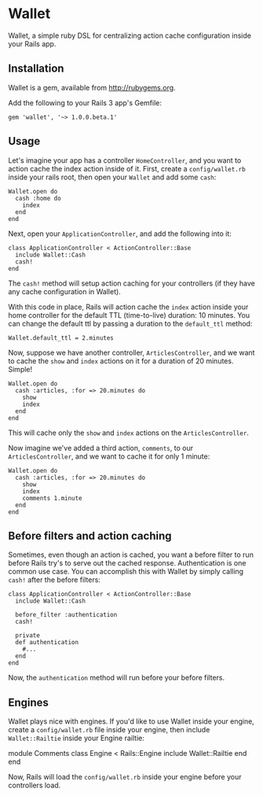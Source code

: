 # Wallet

Wallet, a simple ruby DSL for centralizing action cache configuration inside your Rails app.

## Installation

Wallet is a gem, available from http://rubygems.org. 

Add the following to your Rails 3 app's Gemfile:

    gem 'wallet', '~> 1.0.0.beta.1'

## Usage

Let's imagine your app has a controller `HomeController`, and you want to action cache the index action inside of it. First, create a `config/wallet.rb` inside your rails root, then open your `Wallet` and add some `cash`:

    Wallet.open do
      cash :home do
        index
      end
    end

Next, open your `ApplicationController`, and add the following into it: 

    class ApplicationController < ActionController::Base
      include Wallet::Cash
      cash!
    end

The `cash!` method will setup action caching for your controllers (if they have any cache configuration in Wallet). 

With this code in place, Rails will action cache the `index` action inside your home controller for the default TTL (time-to-live) duration: 10 minutes. You can change the default ttl by passing a duration to the `default_ttl` method:

    Wallet.default_ttl = 2.minutes

Now, suppose we have another controller, `ArticlesController`, and we want to cache the `show` and `index` actions on it for a duration of 20 minutes. Simple!

    Wallet.open do
      cash :articles, :for => 20.minutes do
        show
        index
      end
    end

This will cache only the `show` and `index` actions on the `ArticlesController`.

Now imagine we've added a third action, `comments`, to our `ArticlesController`, and we want to cache it for only 1 minute:

    Wallet.open do
      cash :articles, :for => 20.minutes do
        show
        index
        comments 1.minute
      end
    end

## Before filters and action caching

Sometimes, even though an action is cached, you want a before filter to run before Rails try's to serve out the cached response. Authentication is one common use case. You can accomplish this with Wallet by simply calling `cash!` after the before filters:

    class ApplicationController < ActionController::Base
      include Wallet::Cash

      before_filter :authentication
      cash!

      private
      def authentication
        #...
      end
    end

Now, the `authentication` method will run before your before filters. 

## Engines

Wallet plays nice with engines. If you'd like to use Wallet inside your engine, create a `config/wallet.rb` file inside your engine, then include `Wallet::Railtie` inside your Engine railtie:

module Comments
  class Engine < Rails::Engine
    include Wallet::Railtie
  end
end

Now, Rails will load the `config/wallet.rb` inside your engine before your controllers load. 
